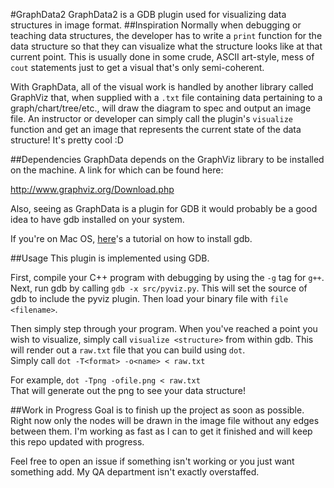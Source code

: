 #GraphData2
GraphData2 is a GDB plugin used for visualizing data structures in image format.
##Inspiration
Normally when debugging or teaching data structures, the developer has to write
a `print` function for the data structure so that they can visualize what the
structure looks like at that current point. This is usually done in some crude,
ASCII art-style, mess of `cout` statements just to get a visual that's only semi-coherent.

With GraphData, all of the visual work is handled by another library called GraphViz that,
when supplied with a `.txt` file containing data pertaining to a graph/chart/tree/etc.,
will draw the diagram to spec and output an image file.
An instructor or developer can simply call the plugin's `visualize` function
and get an image that represents the current state of the data structure! It's pretty cool :D

##Dependencies
GraphData depends on the GraphViz library to be installed on the machine.
A link for which can be found here:

http://www.graphviz.org/Download.php

Also, seeing as GraphData is a plugin for GDB it would probably be a good idea to have gdb installed on your system.

If you're on Mac OS, [here](http://ntraft.com/installing-gdb-on-os-x-mavericks/)'s a tutorial on how to install gdb.

##Usage
This plugin is implemented using GDB.

First, compile your C++ program with debugging by using the `-g` tag for `g++`.
Next, run gdb by calling `gdb -x src/pyviz.py`.
This will set the source of gdb to include the pyviz plugin.
Then load your binary file with `file <filename>`.

Then simply step through your program.
When you've reached a point you wish to visualize, simply call `visualize <structure>` from within gdb.
This will render out a `raw.txt` file that you can build using `dot`.  
Simply call `dot -T<format> -o<name> < raw.txt`  

For example, `dot -Tpng -ofile.png < raw.txt`  
That will generate out the png to see your data structure!  

##Work in Progress
Goal is to finish up the project as soon as possible.
Right now only the nodes will be drawn in the image file without any edges between them.
I'm working as fast as I can to get it finished and will keep this repo updated with progress.

Feel free to open an issue if something isn't working or you just want something add.
My QA department isn't exactly overstaffed.
